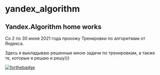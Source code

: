 # yandex_algorithm
## Yandex.Algorithm home works

Со 2 по 30 июня 2021 года прохожу Тренировки по алгоритмам от Яндекса.

Здесь я выкладываю решенные мною задачи по тренировкам, а также те, которые я решаю и решу)))

[![forthebadge](https://forthebadge.com/images/badges/made-with-c.svg)](https://forthebadge.com)

